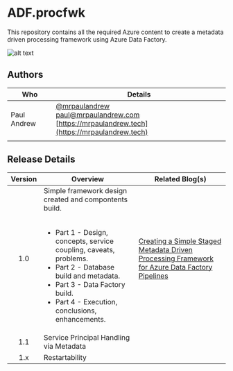 # ADF.procfwk

This repository contains all the required Azure content to create a metadata driven processing framework using Azure Data Factory.
 
![alt text](https://mrpaulandrew.files.wordpress.com/2020/02/adfprocfwk.png "ADF.procfwk Icon")

 ## Authors

 | Who | Details |
|------------|-------------|
|Paul Andrew |[@mrpaulandrew](https://twitter.com/mrpaulandrew)<br/>[paul@mrpaulandrew.com](mailto:paul@mrpaulandrew.com)<br/>[https://mrpaulandrew.tech](https://mrpaulandrew.tech)|
| | |

## Release Details

| Version | Overview | Related Blog(s) |
|:----:|--------------|--------|
| 1.0 |Simple framework design created and compontents build.<br/><br/><ul><li>Part 1 - Design, concepts, service coupling, caveats, problems.</li><li>Part 2 - Database build and metadata.</li><li>Part 3 - Data Factory build.</li><li>Part 4 - Execution, conclusions, enhancements.</li></ul>|[Creating a Simple Staged Metadata Driven Processing Framework for Azure Data Factory Pipelines](https://mrpaulandrew.com/2020/02/25/creating-a-simple-staged-metadata-driven-processing-framework-for-azure-data-factory-pipelines-part-1-of-4/) |
| 1.1 |Service Principal Handling via Metadata | |
| 1.x |Restartability | |